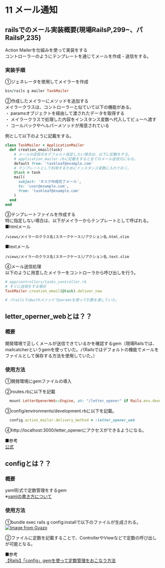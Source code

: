 # 11 メール通知
## railsでのメール実装概要(現場RailsP,299~、パRailsP,235)
Action Mailerを仕組みを使って実装をする  
コントローラーのようにテンプレートを通じてメールを作成・送信をする。

### 実装手順
①ジェネレータを使用してメイラーを作成
```rb
bin/rails g mailer TaskMailer
```

②作成したメイラーにメソッドを追加する  
メイラークラスは、コントローラーと似ていて以下の機能がある。  
・ paramsオブジェクトを経由して渡されたデータを取得する  
・ メイラークラスで処理した内容をインスタンス変数へ代入してビューへ渡す  
・ コールバックやヘルパーメソッドが用意されている

例として以下のように記載をする。
```rb
class TaskMailer < ApplicationMailer
  def creation_email(task)
    # メールの送信元をデフォルト指定したい場合は、以下に記載をする。 
    # application_mailer.rbに記載をすると全てのメール送信元になる。  
    default from: 'taskleaf@example.com'
    # テンプレートとして利用するためにインスタンス変数に入れておく。
    @task = task 
    mail(
      subject: 'タスク作成完了メール', 
      to: 'user@example.com',
      from: 'taskleaf@example.com'
    ) 
  end
end
```

③テンプレートファイルを作成する  
特に指定しない場合は、以下がメイラーからテンプレートとして呼ばれる。  
■htmlメール
```  
/views/メイラーのクラス名(スネークケース)/アクション名.html.slim
```
■textメール
```  xx
/views/メイラーのクラス名(スネークケース)/アクション名.text.slim
```

④メール送信処理  
以下のように用意したメイラーをコントローラから呼び出しを行う。
```rb
# app/controllers/tasks_controller.rb
# すぐに送信をする場合
TaskMailer.creation_email(@task).deliver_now

# パrailsではwithメソッドでparamsを使って引数を渡していた。
```

## letter_operner_webとは？？
### 概要
開発環境で正しくメールが送信できているかを確認するgem（現場Railsでは、mailcatcherというgemを使っていた。パRailsではデフォルトの機能でメールをファイルとして保存する方法を使用していた。）

### 使用方法
①開発環境にgemファイルの導入

②routes.rbに以下を記載
```rb
  mount LetterOpenerWeb::Engine, at: "/letter_opener" if Rails.env.development?
```

③config/environments/development.rbに以下を記載。
```rb
  config.action_mailer.delivery_method = :letter_opener_web
```

④http://localhost:3000/letter_openerにアクセスができるようになる。

■参考  
[公式](https://github.com/fgrehm/letter_opener_web)

## configとは？？
### 概要
yaml形式で定数管理をするgem  
※[yamlの書き方について](https://tech.windii.jp/tool/yaml)

### 使用方法
①bundle exec rails g config:installで以下のファイルが生成される。  
[![Image from Gyazo](https://i.gyazo.com/2a6eee32073b505776033aca92e64112.png)](https://gyazo.com/2a6eee32073b505776033aca92e64112)

②ファイルに定数を記載することで、ControllerやViewなどで定数の呼び出しが可能となる。

■参考  
[【Rails】「config」gemを使って定数管理をおこなう方法](http://vdeep.net/rubyonrails-config-gem)
